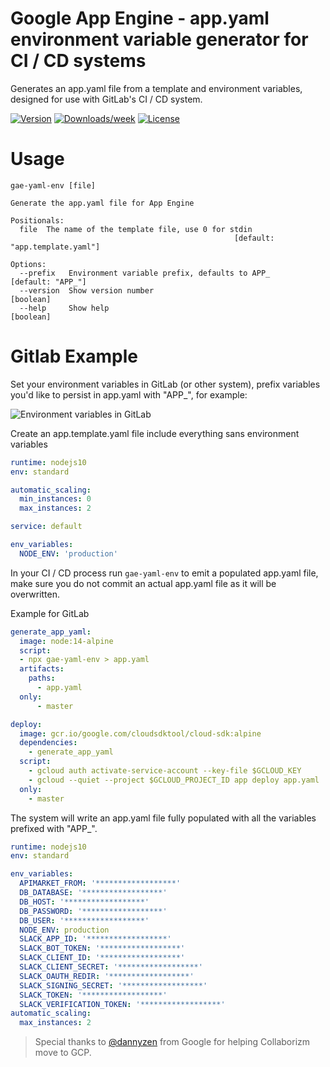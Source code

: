 # Google App Engine - app.yaml environment variable generator for CI / CD systems

Generates an app.yaml file from a template and environment variables, designed for use with GitLab's CI / CD system.

[![Version](https://img.shields.io/npm/v/gae-yaml-env.svg)](https://npmjs.org/package/gae-yaml-env)
[![Downloads/week](https://img.shields.io/npm/dw/gae-yaml-env.svg)](https://npmjs.org/package/gae-yaml-env)
[![License](https://img.shields.io/npm/l/gae-yaml-env.svg)](https://github.com/ekreative/gae-yaml-env/blob/master/package.json)

# Usage

```
gae-yaml-env [file]

Generate the app.yaml file for App Engine

Positionals:
  file  The name of the template file, use 0 for stdin
                                                  [default: "app.template.yaml"]

Options:
  --prefix   Environment variable prefix, defaults to APP_     [default: "APP_"]
  --version  Show version number                                       [boolean]
  --help     Show help                                                 [boolean]
```

# Gitlab Example

Set your environment variables in GitLab (or other system), prefix variables you'd like to persist in app.yaml with "APP\_", for example:

![Environment variables in GitLab](https://gitlab.com/collaborizm-community/gae-appyaml-env-generate/uploads/a490e948a1f26f08d6cf77e180b826c6/image.png)

Create an app.template.yaml file include everything sans environment variables

```yaml
runtime: nodejs10
env: standard

automatic_scaling:
  min_instances: 0
  max_instances: 2

service: default

env_variables:
  NODE_ENV: 'production'
```

In your CI / CD process run `gae-yaml-env` to emit a populated app.yaml file, make sure you do not commit an actual app.yaml file as it will be overwritten.

Example for GitLab

```yaml
generate_app_yaml:
  image: node:14-alpine
  script:
  - npx gae-yaml-env > app.yaml
  artifacts:
    paths:
      - app.yaml
  only:
      - master

deploy:
  image: gcr.io/google.com/cloudsdktool/cloud-sdk:alpine
  dependencies:
    - generate_app_yaml
  script:
    - gcloud auth activate-service-account --key-file $GCLOUD_KEY
    - gcloud --quiet --project $GCLOUD_PROJECT_ID app deploy app.yaml
  only:
    - master
```

The system will write an app.yaml file fully populated with all the variables prefixed with "APP\_".

```yaml
runtime: nodejs10
env: standard

env_variables:
  APIMARKET_FROM: '******************'
  DB_DATABASE: '******************'
  DB_HOST: '******************'
  DB_PASSWORD: '******************'
  DB_USER: '******************'
  NODE_ENV: production
  SLACK_APP_ID: '******************'
  SLACK_BOT_TOKEN: '******************'
  SLACK_CLIENT_ID: '******************'
  SLACK_CLIENT_SECRET: '******************'
  SLACK_OAUTH_REDIR: '******************'
  SLACK_SIGNING_SECRET: '******************'
  SLACK_TOKEN: '******************'
  SLACK_VERIFICATION_TOKEN: '******************'
automatic_scaling:
  max_instances: 2
```

> Special thanks to [@dannyzen](https://github.com/dannyzen) from Google for helping Collaborizm move to GCP.
